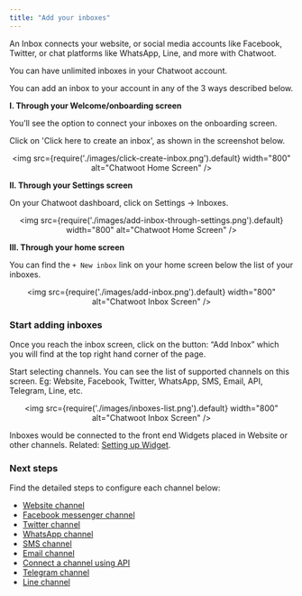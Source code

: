 ```yaml
---
title: "Add your inboxes"
---
```


An Inbox connects your website, or social media accounts like Facebook, Twitter, or chat platforms like WhatsApp, Line, and more with Chatwoot.

You can have unlimited inboxes in your Chatwoot account.

You can add an inbox to your account in any of the 3 ways described below.

**I. Through your Welcome/onboarding screen**

You’ll see the option to connect your inboxes on the onboarding screen.

Click on 'Click here to create an inbox', as shown in the screenshot below.

<div align="center">

<img src={require('./images/click-create-inbox.png').default} width="800" alt="Chatwoot Home Screen" />

</div>

**II. Through your Settings screen**

On your Chatwoot dashboard, click on Settings → Inboxes.

<div align="center">

<img src={require('./images/add-inbox-through-settings.png').default} width="800" alt="Chatwoot Home Screen" />

</div>

**III. Through your home screen**

You can find the `+ New inbox` link on your home screen below the list of your inboxes.

<div align="center">

<img src={require('./images/add-inbox.png').default} width="800" alt="Chatwoot Inbox Screen" />

</div>

### Start adding inboxes

Once you reach the inbox screen, click on the button: “Add Inbox” which you will find at the top right hand corner of the page.

Start selecting channels. You can see the list of supported channels on this screen. Eg: Website, Facebook, Twitter, WhatsApp, SMS, Email, API, Telegram, Line, etc.

<div align="center">

<img src={require('./images/inboxes-list.png').default} width="800" alt="Chatwoot Inbox Screen" />

</div>

Inboxes would be connected to the front end Widgets placed in Website or other channels. Related: [Setting up Widget](/docs/user-guide/setting-up-chatwootwidget).



### Next steps

Find the detailed steps to configure each channel below:

- [Website channel](/docs/product/channels/live-chat/create-website-channel)
- [Facebook messenger channel](/docs/product/channels/facebook)
- [Twitter channel](/docs/product/channels/twitter)
- [WhatsApp channel](/docs/product/channels/whatsapp/whatsapp-cloud)
- [SMS channel](/docs/product/channels/sms/twilio)
- [Email channel](/docs/product/channels/email/create-channel)
- [Connect a channel using API](/docs/product/channels/api/create-channel)
- [Telegram channel](/docs/product/channels/telegram)
- [Line channel](/docs/product/channels/line)

